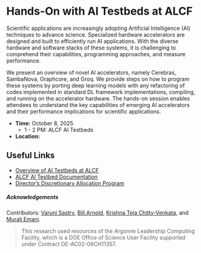# Hands-On with AI Testbeds at ALCF 

Scientific applications are increasingly adopting Artificial Intelligence (AI) techniques to advance science. Specialized hardware accelerators are designed and built to efficiently run AI applications. With the diverse hardware and software stacks of these systems, it is challenging to comprehend their capabilities, programming approaches, and measure performance. 

We present an overview of novel AI accelerators, namely Cerebras, SambaNova, Graphcore, and Groq. We provide steps on how to program these systems by porting deep learning models with any refactoring of codes implemented in standard DL framework implementations, compiling, and running on the accelerator hardware. The hands-on session enables attendees to understand the key capabilities of emerging AI accelerators and their performance implications for scientific applications.

* **Time:** October 8, 2025
  * 1 - 2 PM: ALCF AI Testbeds
* **Location:** 



## Useful Links 
+ [Overview of AI Testbeds at ALCF](https://www.alcf.anl.gov/alcf-ai-testbed)
+ [ALCF AI Testbed Documentation](https://docs.alcf.anl.gov/ai-testbed/)
+ [Director’s Discretionary Allocation Program](https://www.alcf.anl.gov/science/directors-discretionary-allocation-program)

##### Acknowledgements

Contributors: [Varuni Sastry](https://www.alcf.anl.gov/about/people/varuni-katti-sastry), [Bill Arnold](https://www.alcf.anl.gov/about/people/bill-arnold), [Krishna Teja Chitty-Venkata](https://krishnateja95.github.io/), and [Murali Emani](https://memani1.github.io/).

> This research used resources of the Argonne Leadership Computing Facility, which is a DOE Office of Science User Facility supported under Contract DE-AC02-06CH11357.
